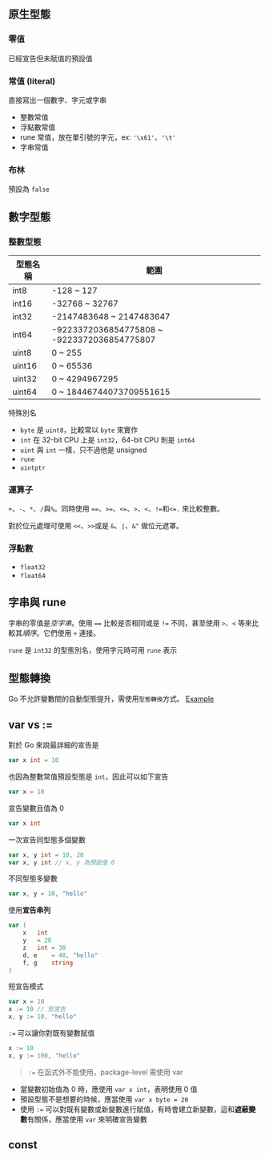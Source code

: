 ## 原生型態

### 零值

已經宣告但未賦值的預設值

### 常值 (literal)

直接寫出一個數字、字元或字串
- 整數常值
- 浮點數常值
- rune 常值，放在單引號的字元，ex: `'\x61'`、`'\t'`
- 字串常值

### 布林

預設為 `false`

## 數字型態

### 整數型態

| 型態名稱| 範圍|
|---|---|
|int8| -128 ~ 127|
|int16| -32768 ~ 32767|
|int32| -2147483648 ~ 2147483647 |
|int64| -9223372036854775808 ~ -9223372036854775807 |
|uint8| 0 ~ 255 |
|uint16| 0 ~ 65536|
|uint32| 0 ~ 4294967295 |
|uint64| 0 ~ 18446744073709551615 |

特殊別名

- `byte` 是 `uint8`，比較常以 `byte` 來實作
- `int` 在 32-bit CPU 上是 `int32`，64-bit CPU 則是 `int64`
- `uint` 與 `int` 一樣，只不過他是 unsigned
- `rune`
- `uintptr`

### 運算子

`+`、`-`、`*`、`/`與`%`。同時使用 `==`、`>=`、`<=`、`>`、`<`、`!=`和`<=.` 來比較整數。

對於位元處理可使用 `<<`、`>>`或是 `&`、`|`、`&^` 做位元遮罩。

### 浮點數

- `float32`
- `float64`

## 字串與 rune

字串的零值是*空字串*。使用 `==` 比較是否相同或是 `!=` 不同，甚至使用 `>`、`<` 等來比較其*順序*。它們使用 `+` 連接。

`rune` 是 `int32` 的型態別名，使用字元時可用 `rune` 表示

## 型態轉換

Go 不允許變數間的自動型態提升，需使用`型態轉換`方式。 [Example](CH2/type-promotion)

## var vs :=

對於 Go 來說最詳細的宣告是

```go
var x int = 10
```

也因為整數常值預設型態是 `int`，因此可以如下宣告

```go
var x = 10
```

宣告變數且值為 0

```go
var x int
```

一次宣告同型態多個變數

```go
var x, y int = 10, 20
var x, y int // x, y 為預設值 0
```

不同型態多變數

```go
var x, y = 10, "hello"
```

使用**宣告串列**

```go
var (
    x   int
    y   = 20
    z   int = 30
    d, e    = 40, "hello"
    f, g    string
)
```

短宣告模式

```go
var x = 10
x := 10 // 短宣告
x, y := 10, "hello"
```

`:=` 可以讓你對既有變數賦值

```go
x := 10
x, y := 100, "hello"
```

> `:=` 在函式外不能使用，package-level 需使用 var

- 當變數初始值為 0 時，應使用 `var x int`，表明使用 0 值
- 預設型態不是想要的時候，應當使用 `var x byte = 20`
- 使用 `:=` 可以對既有變數或新變數進行賦值，有時會建立新變數，這和**遮蔽變數**有關係，應當使用 `var` 來明確宣告變數

## const

